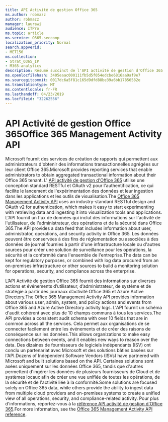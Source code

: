 ```yaml
---
title: API Activité de gestion Office 365
ms.author: robmazz
author: robmazz
manager: laurawi
audience: ITPro
ms.topic: article
ms.service: O365-seccomp
localization_priority: Normal
search.appverid:
- MET150
ms.collection:
- Strat_O365_IP
- M365-analytics
description: Résumé succinct de l'API activité de gestion d'Office 365.
ms.openlocfilehash: 3405eaac000111fb5d5f054edcbe6816aa9af9e7
ms.sourcegitcommit: 0017dc6a5f81c165d9dfd88be39a6bb17856582e
ms.translationtype: MT
ms.contentlocale: fr-FR
ms.lasthandoff: 04/23/2019
ms.locfileid: "32262556"
---
```

# <a name="office-365-management-activity-api"></a><span data-ttu-id="6b4da-103">API Activité de gestion Office 365</span><span class="sxs-lookup"><span data-stu-id="6b4da-103">Office 365 Management Activity API</span></span>
<span data-ttu-id="6b4da-104">Microsoft fournit des services de création de rapports qui permettent aux administrateurs d'obtenir des informations transactionnelles agrégées sur leur client Office 365.</span><span class="sxs-lookup"><span data-stu-id="6b4da-104">Microsoft provides reporting services that enable administrators to obtain aggregated transactional information about their Office 365 tenant.</span></span> <span data-ttu-id="6b4da-105">L' [API activité de gestion d'Office 365](https://docs.microsoft.com/office/office-365-management-api/office-365-management-apis-overview) utilise une conception standard RESTful et OAuth v2 pour l'authentification, ce qui facilite le lancement de l'expérimentation des données et leur ingestion dans les applications et les outils de visualisation.</span><span class="sxs-lookup"><span data-stu-id="6b4da-105">The [Office 365 Management Activity API](https://docs.microsoft.com/office/office-365-management-api/office-365-management-apis-overview) uses an industry-standard RESTful design and OAuth v2 for authentication, which makes it easy to start experimenting with retrieving data and ingesting it into visualization tools and applications.</span></span> <span data-ttu-id="6b4da-106">L'API fournit un flux de données qui inclut des informations sur l'activité de l'utilisateur, de l'administrateur, des opérations et de la sécurité dans Office 365.</span><span class="sxs-lookup"><span data-stu-id="6b4da-106">The API provides a data feed that includes information about user, administrator, operations, and security activity in Office 365.</span></span> <span data-ttu-id="6b4da-107">Les données peuvent être conservées à des fins de réglementation ou associées à des données de journal fournies à partir d'une infrastructure locale ou d'autres sources pour créer une solution de surveillance pour les opérations, la sécurité et la conformité dans l'ensemble de l'entreprise.</span><span class="sxs-lookup"><span data-stu-id="6b4da-107">The data can be kept for regulatory purposes, or combined with log data procured from an on-premises infrastructure or other sources to build a monitoring solution for operations, security, and compliance across the enterprise.</span></span>

<span data-ttu-id="6b4da-108">L’API Activité de gestion Office 365 fournit des informations sur diverses actions et événements d’utilisateur, d’administrateur, de système et de stratégie à partir des journaux d’activité Office 365 et Azure Active Directory.</span><span class="sxs-lookup"><span data-stu-id="6b4da-108">The Office 365 Management Activity API provides information about various user, admin, system, and policy actions and events from Office 365 and Azure Active Directory activity logs.</span></span> <span data-ttu-id="6b4da-109">L'API fournit un schéma d'audit cohérent avec plus de 10 champs communs à tous les services.</span><span class="sxs-lookup"><span data-stu-id="6b4da-109">The API provides a consistent audit schema with over 10 fields that are in common across all the services.</span></span> <span data-ttu-id="6b4da-110">Cela permet aux organisations de se connecter facilement entre les événements et de créer des raisons de conséquence sur les données.</span><span class="sxs-lookup"><span data-stu-id="6b4da-110">This allows organizations to make easy connections between events, and it enables new ways to reason over the data.</span></span> <span data-ttu-id="6b4da-111">Des dizaines de fournisseurs de logiciels indépendants (ISV) ont conclu un partenariat avec Microsoft et des solutions bâties basées sur l'API.</span><span class="sxs-lookup"><span data-stu-id="6b4da-111">Dozens of Independent Software Vendors (ISVs) have partnered with Microsoft and built solutions based on the API.</span></span> <span data-ttu-id="6b4da-112">Certaines solutions sont axées uniquement sur les données Office 365, tandis que d'autres permettent d'ingérer les données de plusieurs fournisseurs de Cloud et de systèmes locaux afin de créer une vue unifiée de toutes les opérations, de la sécurité et de l'activité liée à la conformité.</span><span class="sxs-lookup"><span data-stu-id="6b4da-112">Some solutions are focused solely on Office 365 data, while others provide the ability to ingest data from multiple cloud providers and on-premises systems to create a unified view of all operations, security, and compliance-related activity.</span></span> <span data-ttu-id="6b4da-113">Pour plus d'informations, reportez-vous à la [référence API activité de gestion d'Office 365](https://docs.microsoft.com/office/office-365-management-api/office-365-management-activity-api-reference).</span><span class="sxs-lookup"><span data-stu-id="6b4da-113">For more information, see the [Office 365 Management Activity API reference](https://docs.microsoft.com/office/office-365-management-api/office-365-management-activity-api-reference).</span></span>
